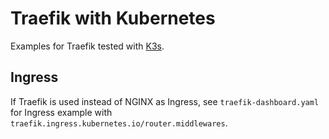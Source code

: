 # Traefik with Kubernetes

Examples for Traefik tested with [K3s](https://k3s.io/).

## Ingress

If Traefik is used instead of NGINX as Ingress, see `traefik-dashboard.yaml` for Ingress example with `traefik.ingress.kubernetes.io/router.middlewares`.
